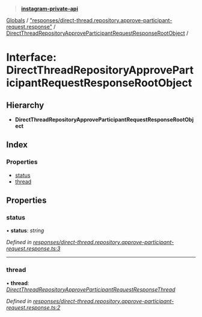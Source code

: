 > **[instagram-private-api](../README.md)**

[Globals](../README.md) / ["responses/direct-thread.repository.approve-participant-request.response"](../modules/_responses_direct_thread_repository_approve_participant_request_response_.md) / [DirectThreadRepositoryApproveParticipantRequestResponseRootObject](_responses_direct_thread_repository_approve_participant_request_response_.directthreadrepositoryapproveparticipantrequestresponserootobject.md) /

# Interface: DirectThreadRepositoryApproveParticipantRequestResponseRootObject

## Hierarchy

* **DirectThreadRepositoryApproveParticipantRequestResponseRootObject**

## Index

### Properties

* [status](_responses_direct_thread_repository_approve_participant_request_response_.directthreadrepositoryapproveparticipantrequestresponserootobject.md#status)
* [thread](_responses_direct_thread_repository_approve_participant_request_response_.directthreadrepositoryapproveparticipantrequestresponserootobject.md#thread)

## Properties

###  status

• **status**: *string*

*Defined in [responses/direct-thread.repository.approve-participant-request.response.ts:3](https://github.com/dilame/instagram-private-api/blob/01eb399/src/responses/direct-thread.repository.approve-participant-request.response.ts#L3)*

___

###  thread

• **thread**: *[DirectThreadRepositoryApproveParticipantRequestResponseThread](_responses_direct_thread_repository_approve_participant_request_response_.directthreadrepositoryapproveparticipantrequestresponsethread.md)*

*Defined in [responses/direct-thread.repository.approve-participant-request.response.ts:2](https://github.com/dilame/instagram-private-api/blob/01eb399/src/responses/direct-thread.repository.approve-participant-request.response.ts#L2)*